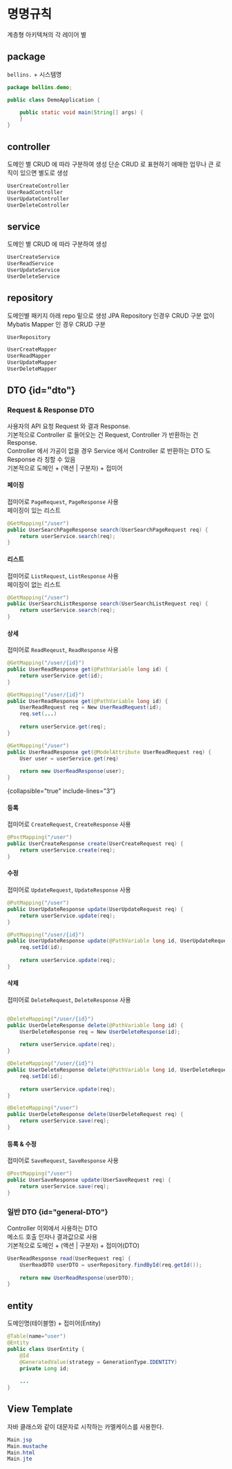 # 명명규칙

계층형 아키텍쳐의 각 레이어 별

## package
`bellins.` + 시스템명
```Java
package bellins.demo;

public class DemoApplication {

    public static void main(String[] args) {
    }
}

```

## controller
도메인 별 CRUD 에 따라 구분하여 생성
단순 CRUD 로 표현하기 애매한 업무나 큰 로직이 있으면 별도로 생성

```Java
UserCreateController
UserReadController
UserUpdateController
UserDeleteController
```

## service
도메인 별 CRUD 에 따라 구분하여 생성
```Java
UserCreateService
UserReadService
UserUpdateService
UserDeleteService
```

## repository
도메인별 패키지 아래 repo 밑으로 생성
JPA Repository 인경우 CRUD 구분 없이
Mybatis Mapper 인 경우 CRUD 구분

```Java
UserRepository

UserCreateMapper
UserReadMapper
UserUpdateMapper
UserDeleteMapper
```

## DTO {id="dto"}

### Request & Response DTO
사용자의 API 요청 Request 와 결과 Response.   
기본적으로 Controller 로 들어오는 건 Request, Controller 가 반환하는 건 Response.   
Controller 에서 가공이 없을 경우 Service 에서 Controller 로 반환하는 DTO 도 Response 라 칭할 수 있음   
기본적으로 도메인 + (액션 | 구분자) + 접미어


#### 페이징
접미어로 `PageRequest`, `PageResponse` 사용   
페이징이 있는 리스트

```Java
@GetMapping("/user")
public UserSearchPageResponse search(UserSearchPageRequest req) {
    return userService.search(req);
}
```

#### 리스트
접미어로 `ListRequest`, `ListResponse` 사용   
페이징이 없는 리스트

```Java
@GetMapping("/user")
public UserSearchListResponse search(UserSearchListRequest req) {
    return userService.search(req);
}
```

#### 상세
접미어로 `ReadReqeust`, `ReadResponse` 사용

```Java
@GetMapping("/user/{id}")
public UserReadResponse get(@PathVariable long id) {
    return userService.get(id);
}

@GetMapping("/user/{id}")
public UserReadResponse get(@PathVariable long id) {
    UserReadRequest req = New UserReadRequest(id);
    req.set(...)
    
    return userService.get(req);
}

@GetMapping("/user")
public UserReadResponse get(@ModelAttribute UserReadRequest req) {
    User user = userService.get(req)
    
    return new UserReadResponse(user);
}
```
{collapsible="true" include-lines="3"}

#### 등록
접미어로 `CreateRequest`, `CreateResponse` 사용

```Java
@PostMapping("/user")
public UserCreateResponse create(UserCreateRequest req) {
    return userService.create(req);
}
```

#### 수정
접미어로 `UpdateRequest`, `UpdateResponse` 사용

```Java
@PutMapping("/user")
public UserUpdateResponse update(UserUpdateRequest req) {
    return userService.update(req);
}

@PutMapping("/user/{id}")
public UserUpdateResponse update(@PathVariable long id, UserUpdateRequest req) {
    req.setId(id);
    
    return userService.update(req);
}
```

#### 삭제
접미어로 `DeleteRequest`, `DeleteResponse` 사용

```Java

@DeleteMapping("/user/{id}")
public UserDeleteResponse delete(@PathVariable long id) {
    UserDeleteResponse req = New UserDeleteResponse(id);
    
    return userService.update(req);
}

@DeleteMapping("/user/{id}")
public UserDeleteResponse delete(@PathVariable long id, UserDeleteRequest req) {
    req.setId(id);
    
    return userService.update(req);
}

@DeleteMapping("/user")
public UserDeleteResponse delete(UserDeleteRequest req) {
    return userService.save(req);
}
```

#### 등록 & 수정
접미어로 `SaveRequest`, `SaveResponse` 사용

```Java
@PostMapping("/user")
public UserSaveResponse update(UserSaveRequest req) {
    return userService.save(req);
}
```

### 일반 DTO {id="general-DTO"}
Controller 이외에서 사용하는 DTO  
메소드 호출 인자나 결과값으로 사용  
기본적으로 도메인 + (액션 | 구분자) + 접미어(DTO)

```Java
UserReadResponse read(UserRequest req) {
    UserReadDTO userDTO = userRepository.findById(req.getId());
    
    return new UserReadResponse(userDTO);
}
```

## entity
도메인명(테이블명) + 접미어(Entity)

```Java
@Table(name="user")
@Entity
public class UserEntity {
    @Id
    @GeneratedValue(strategy = GenerationType.IDENTITY)
    private Long id;
    
    ...
}
```

## View Template
자바 클래스와 같이 대문자로 시작하는 카멜케이스를 사용한다.
```Java
Main.jsp
Main.mustache
Main.html
Main.jte
```
